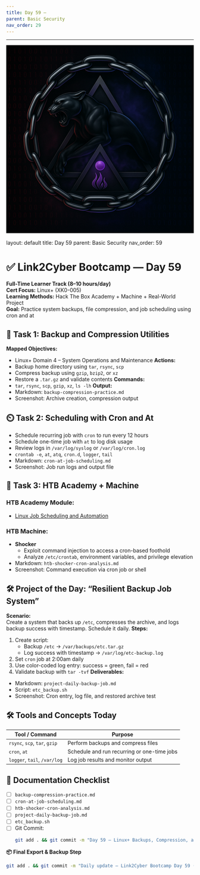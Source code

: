 ```yaml
---
title: Day 59 –
parent: Basic Security
nav_order: 29
---
```

---
![Panther Icon](/assets/icons/icon-cyber-panther.png)

layout: default
title: Day 59
parent: Basic Security
nav_order: 59

# ✅ Link2Cyber Bootcamp — Day 59
**Full-Time Learner Track (8–10 hours/day)**  
**Cert Focus:** Linux+ (XK0-005)  
**Learning Methods:** Hack The Box Academy + Machine + Real-World Project  
**Goal:** Practice system backups, file compression, and job scheduling using cron and at
## 💾 Task 1: Backup and Compression Utilities
**Mapped Objectives:**  
- Linux+ Domain 4 – System Operations and Maintenance
**Actions:**  
- Backup home directory using `tar`, `rsync`, `scp`  
- Compress backup using `gzip`, `bzip2`, or `xz`  
- Restore a `.tar.gz` and validate contents
**Commands:**  
- `tar`, `rsync`, `scp`, `gzip`, `xz`, `ls -lh`
**Output:**  
- Markdown: `backup-compression-practice.md`  
- Screenshot: Archive creation, compression output
## ⏲️ Task 2: Scheduling with Cron and At
- Schedule recurring job with `cron` to run every 12 hours  
- Schedule one-time job with `at` to log disk usage  
- Review logs in `/var/log/syslog` or `/var/log/cron.log`
- `crontab -e`, `at`, `atq`, `cron.d`, `logger`, `tail`
- Markdown: `cron-at-job-scheduling.md`  
- Screenshot: Job run logs and output file
## 🧪 Task 3: HTB Academy + Machine
### HTB Academy Module:
- [Linux Job Scheduling and Automation](https://academy.hackthebox.com/module/112)
### HTB Machine:
- **Shocker**  
  - Exploit command injection to access a cron-based foothold  
  - Analyze `/etc/crontab`, environment variables, and privilege elevation
- Markdown: `htb-shocker-cron-analysis.md`  
- Screenshot: Command execution via cron job or shell
## 🛠️ Project of the Day: “Resilient Backup Job System”
**Scenario:**  
Create a system that backs up `/etc`, compresses the archive, and logs backup success with timestamp. Schedule it daily.
**Steps:**  
1. Create script:  
   - Backup `/etc` → `/var/backups/etc.tar.gz`  
   - Log success with timestamp → `/var/log/etc-backup.log`  
2. Set `cron` job at 2:00am daily  
3. Use color-coded log entry: success = green, fail = red  
4. Validate backup with `tar -tvf`
**Deliverables:**  
- Markdown: `project-daily-backup-job.md`  
- Script: `etc_backup.sh`  
- Screenshot: Cron entry, log file, and restored archive test
## 🛠️ Tools and Concepts Today
| Tool / Command     | Purpose                                        |
|--------------------|------------------------------------------------|
| `rsync`, `scp`, `tar`, `gzip` | Perform backups and compress files |
| `cron`, `at`       | Schedule and run recurring or one-time jobs   |
| `logger`, `tail`, `/var/log` | Log job results and monitor output  |
## 📁 Documentation Checklist
- [ ] `backup-compression-practice.md`  
- [ ] `cron-at-job-scheduling.md`  
- [ ] `htb-shocker-cron-analysis.md`  
- [ ] `project-daily-backup-job.md`  
- [ ] `etc_backup.sh`  
- [ ] Git Commit:
  ```bash
  git add . && git commit -m "Day 59 – Linux+ Backups, Compression, and Job Scheduling" && git push origin main
  ```
**📦 Final Export & Backup Step**
```bash
git add . && git commit -m "Daily update – Link2Cyber Bootcamp Day 59 (Linux+ HTB + Backup Project)" && git push origin main
```
